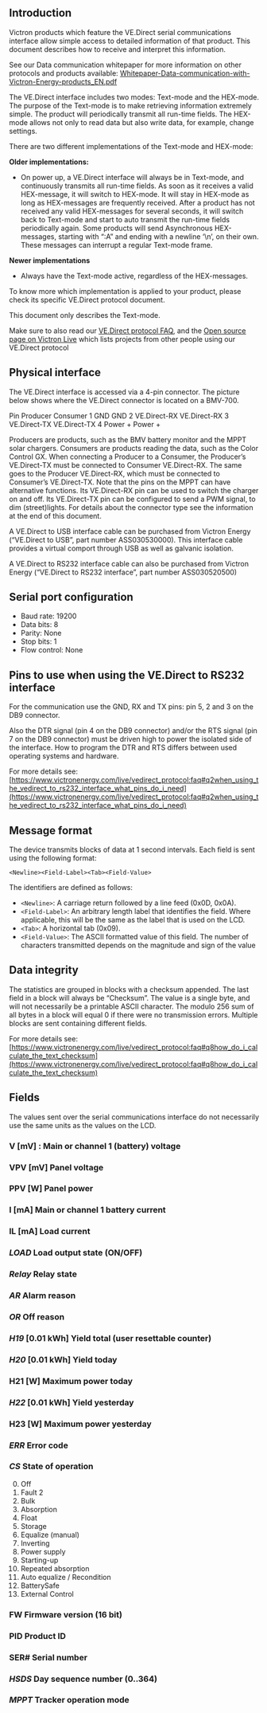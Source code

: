 ## Introduction
Victron products which feature the VE.Direct serial communications interface allow simple access to
detailed information of that product. This document describes how to receive and interpret this
information.

See our Data communication whitepaper for more information on other protocols and products
available: [Whitepaper-Data-communication-with-Victron-Energy-products_EN.pdf](http://www.victronenergy.com/upload/documents/Whitepaper-Data-communication-with-Victron-Energy-products_EN.pdf)

The VE.Direct interface includes two modes: Text-mode and the HEX-mode. The purpose of the
Text-mode is to make retrieving information extremely simple. The product will periodically
transmit all run-time fields. The HEX-mode allows not only to read data but also write data, for
example, change settings.

There are two different implementations of the Text-mode and HEX-mode:

__Older implementations:__

- On power up, a VE.Direct interface will always be in Text-mode, and continuously transmits
all run-time fields. As soon as it receives a valid HEX-message, it will switch to HEX-mode. It
will stay in HEX-mode as long as HEX-messages are frequently received. After a product has
not received any valid HEX-messages for several seconds, it will switch back to Text-mode
and start to auto transmit the run-time fields periodically again. Some products will send
Asynchronous HEX-messages, starting with “:A” and ending with a newline ‘\n’, on their
own. These messages can interrupt a regular Text-mode frame.

__Newer implementations__
- Always have the Text-mode active, regardless of the HEX-messages.

To know more which implementation is applied to your product, please check its specific VE.Direct protocol document.

This document only describes the Text-mode.

Make sure to also read our [VE.Direct protocol FAQ](http://www.victronenergy.com/live/vedirect_protocol:faq), and the [Open source page on Victron Live](http://www.victronenergy.com/live/open_source:start) which lists projects from other people using our VE.Direct protocol

## Physical interface

The VE.Direct interface is accessed via a 4-pin connector. The picture below shows where the VE.Direct connector is located on a BMV-700.



Pin Producer Consumer
1 GND GND
2 VE.Direct-RX VE.Direct-RX
3 VE.Direct-TX VE.Direct-TX
4 Power + Power +


Producers are products, such as the BMV battery monitor and the MPPT solar chargers. Consumers are products reading the data, such as the Color Control GX. When connecting a Producer to a Consumer, the Producer’s VE.Direct-TX must be connected to Consumer VE.Direct-RX. The same goes to the Producer VE.Direct-RX, which must be connected to Consumer’s VE.Direct-TX. Note that the pins on the MPPT can have alternative functions. Its VE.Direct-RX pin can be used to switch the charger on and off. Its VE.Direct-TX pin can be configured to send a PWM signal, to dim (street)lights. For details about the connector type see the information at the end of this document.

A VE.Direct to USB interface cable can be purchased from Victron Energy (“VE.Direct to USB”, part number ASS030530000). This interface cable provides a virtual comport through USB as well as galvanic isolation.

A VE.Direct to RS232 interface cable can also be purchased from Victron Energy (“VE.Direct to RS232 interface”, part number ASS030520500)

## Serial port configuration

- Baud rate: 19200
- Data bits: 8
- Parity: None
- Stop bits: 1
- Flow control: None

## Pins to use when using the VE.Direct to RS232 interface

For the communication use the GND, RX and TX pins: pin 5, 2 and 3 on the DB9 connector.

Also the DTR signal (pin 4 on the DB9 connector) and/or the RTS signal (pin 7 on the DB9 connector) must be driven high to power the isolated side of the interface. How to program the DTR and RTS differs between used operating systems and hardware.

For more details see:
[https://www.victronenergy.com/live/vedirect_protocol:faq#q2when_using_the_vedirect_to_rs232_interface_what_pins_do_i_need](https://www.victronenergy.com/live/vedirect_protocol:faq#q2when_using_the_vedirect_to_rs232_interface_what_pins_do_i_need)

## Message format
The device transmits blocks of data at 1 second intervals. Each field is sent using the following format:

`<Newline><Field-Label><Tab><Field-Value>`


The identifiers are defined as follows:
- `<Newline>`: A carriage return followed by a line feed (0x0D, 0x0A).
- `<Field-Label>`: An arbitrary length label that identifies the field. Where applicable, this will be the same as the label that is used on the LCD.
- `<Tab>`: A horizontal tab (0x09).
- `<Field-Value>`: The ASCII formatted value of this field. The number of characters transmitted depends on the magnitude and sign of the value

## Data integrity
The statistics are grouped in blocks with a checksum appended. The last field in a block will always be “Checksum”. The value is a single byte, and will not necessarily be a printable ASCII character. The modulo 256 sum of all bytes in a block will equal 0 if there were no transmission errors. Multiple blocks are sent containing different fields.

For more details see:
[https://www.victronenergy.com/live/vedirect_protocol:faq#q8how_do_i_calculate_the_text_checksum](https://www.victronenergy.com/live/vedirect_protocol:faq#q8how_do_i_calculate_the_text_checksum)

## Fields
The values sent over the serial communications interface do not necessarily use the same units as the values on the LCD.

### __V__ [mV] : Main or channel 1 (battery) voltage
### __VPV__ [mV] Panel voltage
### __PPV__ [W] Panel power
### __I__ [mA] Main or channel 1 battery current
### __IL__ [mA] Load current
### _LOAD_ Load output state (ON/OFF)
### _Relay_ Relay state
### _AR_ Alarm reason

### _OR_ Off reason

### _H19_ [0.01 kWh] Yield total (user resettable counter)
### _H20_ [0.01 kWh] Yield today
### __H21__ [W] Maximum power today
### _H22_ [0.01 kWh] Yield yesterday
### __H23__ [W] Maximum power yesterday
### _ERR_ Error code

### _CS_ State of operation
0. Off
2. Fault 2
3. Bulk
4. Absorption
5. Float
6. Storage
7. Equalize (manual)
9. Inverting
11. Power supply
245. Starting-up
246. Repeated absorption
247. Auto equalize / Recondition
248. BatterySafe
252. External Control

### __FW__ Firmware version (16 bit)

### __PID__ Product ID

### __SER#__ Serial number
### _HSDS_ Day sequence number (0..364)
### _MPPT_ Tracker operation mode

